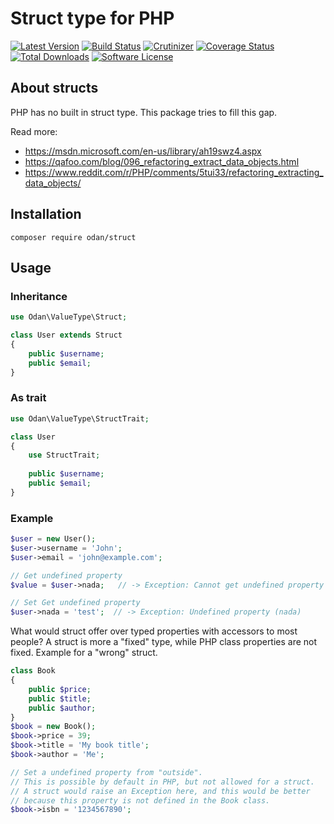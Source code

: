 # Struct type for PHP

[![Latest Version](https://img.shields.io/github/release/odan/struct.svg)](https://github.com/loadsys/odan/struct/releases)
[![Build Status](https://travis-ci.org/odan/struct.svg?branch=master)](https://travis-ci.org/odan/struct)
[![Crutinizer](https://img.shields.io/scrutinizer/g/odan/struct.svg)](https://scrutinizer-ci.com/g/odan/struct)
[![Coverage Status](https://scrutinizer-ci.com/g/odan/struct/badges/coverage.png?b=master)](https://scrutinizer-ci.com/g/odan/struct/code-structure)
[![Total Downloads](https://img.shields.io/packagist/dt/odan/struct.svg)](https://packagist.org/packages/odan/struct)
[![Software License](https://img.shields.io/badge/license-MIT-brightgreen.svg)](LICENSE.md)

## About structs

PHP has no built in struct type. This package tries to fill this gap.

Read more:
* https://msdn.microsoft.com/en-us/library/ah19swz4.aspx
* https://qafoo.com/blog/096_refactoring_extract_data_objects.html
* https://www.reddit.com/r/PHP/comments/5tui33/refactoring_extracting_data_objects/

## Installation

```
composer require odan/struct
```

## Usage

### Inheritance

```php
use Odan\ValueType\Struct;

class User extends Struct
{
    public $username;
    public $email;
}
```

### As trait

```php
use Odan\ValueType\StructTrait;

class User
{
    use StructTrait;
    
    public $username;
    public $email;
}
```

### Example

```php
$user = new User();
$user->username = 'John';
$user->email = 'john@example.com';

// Get undefined property
$value = $user->nada;   // -> Exception: Cannot get undefined property

// Set Get undefined property
$user->nada = 'test';  // -> Exception: Undefined property (nada)
```

What would struct offer over typed properties with accessors to most people?
A struct is more a "fixed" type, while PHP class properties are not fixed.
Example for a "wrong" struct.

```php
class Book
{
    public $price;
    public $title;
    public $author;
}
$book = new Book();
$book->price = 39;
$book->title = 'My book title';
$book->author = 'Me';

// Set a undefined property from "outside".
// This is possible by default in PHP, but not allowed for a struct.
// A struct would raise an Exception here, and this would be better
// because this property is not defined in the Book class.
$book->isbn = '1234567890';
```
